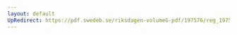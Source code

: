```yaml
---
layout: default
UpRedirect: https://pdf.swedeb.se/riksdagen-volumeG-pdf/197576/reg_197576__reg_01/reg_197576__reg_01_0065.pdf
---
```

